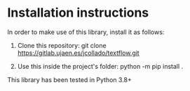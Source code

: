 # Installation instructions

In order to make use of this library, install it as follows:

1. Clone this repository: git clone https://gitlab.ujaen.es/jcollado/textflow.git 

2. Use this inside the project's folder: python -m pip install .

This library has been tested in Python 3.8+
